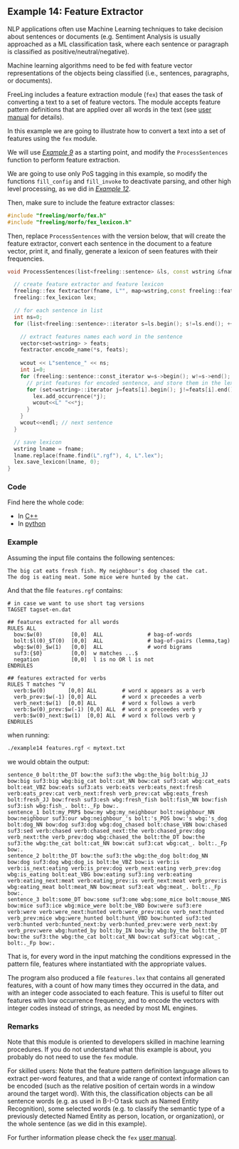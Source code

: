 
## Example 14: Feature Extractor

NLP applications often use Machine Learning techniques to take decision about sentences or documents (e.g. Sentiment Analysis is usually approached as a ML classification task, where each sentence or paragraph is classified as positive/neutral/negative).

Machine learning algorithms need to be fed with feature vector representations of the objects being classified (i.e., sentences, paragraphs, or documents).

FreeLing includes a feature extraction module (`fex`) that eases the task of converting a text to a set of feature vectors. The module accepts feature pattern definitions that are applied over all words in the text (see [user manual](https://talp-upc.gitbooks.io/freeling-user-manual/content/modules/fex.html) for details).

In this example we are going to illustrate how to convert a text into a set of features using the `fex` module.

We will use [*Example 9*](example09.md) as a starting point, and modify the `ProcessSentences` function to perform feature extraction.

We are going to use only PoS tagging in this example, so modify the functions `fill_config` and `fill_invoke` to deactivate parsing, and other high level processing, as we did in [*Example 12*](example12.md).


Then, make sure to include the feature extractor classes:
```C++
#include "freeling/morfo/fex.h"
#include "freeling/morfo/fex_lexicon.h"
```

Then, replace `ProcessSentences` with the version below, that will create the feature extractor, convert each sentence in the document to a feature vector, print it, and finally, generate a lexicon of seen features with their frequencies.

```C++
void ProcessSentences(list<freeling::sentence> &ls, const wstring &fname) {

  // create feature extractor and feature lexicon 
  freeling::fex fextractor(fname, L"", map<wstring,const freeling::feature_function *>());
  freeling::fex_lexicon lex;

  // for each sentence in list
  int ns=0;
  for (list<freeling::sentence>::iterator s=ls.begin(); s!=ls.end(); ++s, ++ns) {

    // extract features names each word in the sentence
    vector<set<wstring> > feats;
    fextractor.encode_name(*s, feats);      
    
    wcout << L"sentence_" << ns;
    int i=0;
    for (freeling::sentence::const_iterator w=s->begin(); w!=s->end(); ++w, ++i) {
      // print features for encoded sentence, and store them in the lexicon
      for (set<wstring>::iterator j=feats[i].begin(); j!=feats[i].end(); ++j) {
        lex.add_occurrence(*j);
        wcout<<L" "<<*j;
      }
    }
    wcout<<endl; // next sentence
  }

  // save lexicon 
  wstring lname = fname;
  lname.replace(fname.find(L".rgf"), 4, L".lex");
  lex.save_lexicon(lname, 0);
}
```

### Code

Find here the whole code:

* In [C++](code/example14.cc.md)
* In [python](code/example14.py.md)


### Example

Assuming the input file contains the following sentences:

    The big cat eats fresh fish. My neighbour's dog chased the cat.
    The dog is eating meat. Some mice were hunted by the cat.

And that the file `features.rgf` contains:
```
# in case we want to use short tag versions
TAGSET tagset-en.dat

## features extracted for all words
RULES ALL
  bow:$w(0)         [0,0]  ALL              # bag-of-words 
  bolt:$l(0)_$T(0)  [0,0]  ALL              # bag-of-pairs (lemma,tag)
  wbg:$w(0)_$w(1)   [0,0]  ALL              # word bigrams
  suf3:{$0}         [0,0]  w matches ...$   
  negation          [0,0]  l is no OR l is not 
ENDRULES

## features extracted for verbs
RULES T matches ^V
  verb:$w(0)       [0,0] ALL        # word x appears as a verb
  verb_prev:$w(-1) [0,0] ALL        # word x preceedes a verb
  verb_next:$w(1)  [0,0] ALL        # word x follows a verb
  verb:$w(0)_prev:$w(-1) [0,0] ALL  # word x preceedes verb y
  verb:$w(0)_next:$w(1)  [0,0] ALL  # word x follows verb y
ENDRULES
```

when running:
```bash
./example14 features.rgf < mytext.txt
```

we would obtain the output:
```
sentence_0 bolt:the_DT bow:the suf3:the wbg:the_big bolt:big_JJ bow:big suf3:big wbg:big_cat bolt:cat_NN bow:cat suf3:cat wbg:cat_eats bolt:eat_VBZ bow:eats suf3:ats verb:eats verb:eats_next:fresh verb:eats_prev:cat verb_next:fresh verb_prev:cat wbg:eats_fresh bolt:fresh_JJ bow:fresh suf3:esh wbg:fresh_fish bolt:fish_NN bow:fish suf3:ish wbg:fish_. bolt:._Fp bow:.
sentence_1 bolt:my_PRP$ bow:my wbg:my_neighbour bolt:neighbour_NN bow:neighbour suf3:our wbg:neighbour_'s bolt:'s_POS bow:'s wbg:'s_dog bolt:dog_NN bow:dog suf3:dog wbg:dog_chased bolt:chase_VBN bow:chased suf3:sed verb:chased verb:chased_next:the verb:chased_prev:dog verb_next:the verb_prev:dog wbg:chased_the bolt:the_DT bow:the suf3:the wbg:the_cat bolt:cat_NN bow:cat suf3:cat wbg:cat_. bolt:._Fp bow:.
sentence_2 bolt:the_DT bow:the suf3:the wbg:the_dog bolt:dog_NN bow:dog suf3:dog wbg:dog_is bolt:be_VBZ bow:is verb:is verb:is_next:eating verb:is_prev:dog verb_next:eating verb_prev:dog wbg:is_eating bolt:eat_VBG bow:eating suf3:ing verb:eating verb:eating_next:meat verb:eating_prev:is verb_next:meat verb_prev:is wbg:eating_meat bolt:meat_NN bow:meat suf3:eat wbg:meat_. bolt:._Fp bow:.
sentence_3 bolt:some_DT bow:some suf3:ome wbg:some_mice bolt:mouse_NNS bow:mice suf3:ice wbg:mice_were bolt:be_VBD bow:were suf3:ere verb:were verb:were_next:hunted verb:were_prev:mice verb_next:hunted verb_prev:mice wbg:were_hunted bolt:hunt_VBD bow:hunted suf3:ted verb:hunted verb:hunted_next:by verb:hunted_prev:were verb_next:by verb_prev:were wbg:hunted_by bolt:by_IN bow:by wbg:by_the bolt:the_DT bow:the suf3:the wbg:the_cat bolt:cat_NN bow:cat suf3:cat wbg:cat_. bolt:._Fp bow:.
```

That is, for every word in the input matching the conditions expressed in the pattern file, features where instantiated with the appropriate values.

The program also produced a file `features.lex` that contains all generated features, with a count of how many times they occurred in the data, and with an integer code associated to each feature. This is useful to filter out features with low occurrence frequency, and to encode the vectors with integer codes instead of strings, as needed by most ML engines.


### Remarks

Note that this module is oriented to developers skilled in machine learning procedures. If you do not understand what this example is about, you probably do not need to use the `fex` module.

For skilled users:  Note that the feature pattern definition language allows to extract per-word features, and that a wide range of context information can be encoded (such as the relative position of certain words in a window around the target word). With this, the classification objects can be all sentence words (e.g. as used in B-I-O task such as Named Entity Recognition), some selected words (e.g. to classify the semantic type of a previously detected Named Entity as person, location, or organization), or the whole sentence (as we did in this example).

For further information please check the `fex` [user manual](https://talp-upc.gitbooks.io/freeling-user-manual/content/modules/fex.html).
